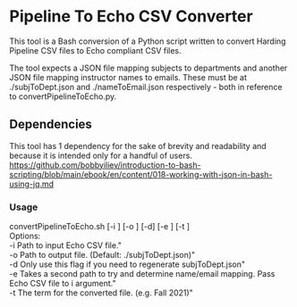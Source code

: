 # Pipeline To Echo CSV Converter
This tool is a Bash conversion of a Python script written to convert Harding Pipeline CSV files to Echo compliant CSV files.

The tool expects a JSON file mapping subjects to departments and another JSON file mapping instructor names to emails. These must be at ./subjToDept.json and ./nameToEmail.json respectively - both in reference to convertPipelineToEcho.py.

## Dependencies
This tool has 1 dependency for the sake of brevity and readability and because it is intended only for a handful of users.   
https://github.com/bobbyiliev/introduction-to-bash-scripting/blob/main/ebook/en/content/018-working-with-json-in-bash-using-jq.md

### Usage
convertPipelineToEcho.sh [-i <inputPath>] [-o <outputPath>] [-d] [-e <secondInput>] [-t <term>]  
Options:  
-i <inputPath>		Path to input Echo CSV file."  
-o <outputPath>		Path to output file. (Default: ./subjToDept.json)"  
-d			Only use this flag if you need to regenerate subjToDept.json"  
-e <secondInput>	Takes a second path to try and determine name/email mapping. Pass Echo CSV file to i argument."  
-t <term>		The term for the converted file. (e.g. Fall 2021)"  
	
